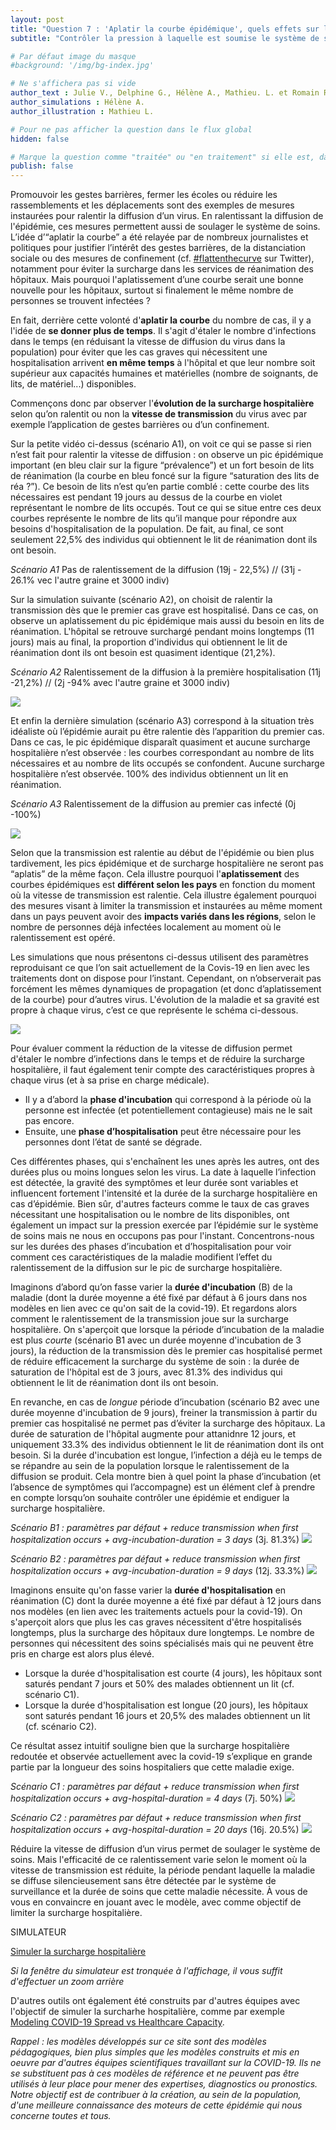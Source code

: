 ```yaml
---
layout: post
title: "Question 7 : 'Aplatir la courbe épidémique', quels effets sur le système de soins ?"
subtitle: "Contrôler la pression à laquelle est soumise le système de soins en cas d'épidémie nécessite de se projeter dans le temps."

# Par défaut image du masque 
#background: '/img/bg-index.jpg'

# Ne s'affichera pas si vide
author_text : Julie V., Delphine G., Hélène A., Mathieu. L. et Romain R.
author_simulations : Hélène A.
author_illustration : Mathieu L.

# Pour ne pas afficher la question dans le flux global
hidden: false

# Marque la question comme "traitée" ou "en traitement" si elle est, dans cette ordre, publiée ou non
publish: false
---
```


Promouvoir les gestes barrières, fermer les écoles ou réduire les rassemblements et les déplacements sont des exemples de mesures instaurées pour ralentir la diffusion d’un virus. En ralentissant  la diffusion de l'épidémie, ces mesures permettent aussi de  soulager le système de soins. 
L’idée d’“aplatir la courbe” a été relayée par de nombreux journalistes et politiques pour justifier l’intérêt des gestes barrières, de la distanciation sociale ou des mesures de confinement (cf. [#flattenthecurve](https://covprehension.org/) sur Twitter), notamment pour éviter la surcharge dans les services de réanimation des hôpitaux. Mais pourquoi l'aplatissement d’une courbe serait une bonne nouvelle pour les hôpitaux, surtout si finalement le même nombre de personnes se trouvent infectées ? 

En fait, derrière cette volonté d'**aplatir la courbe** du nombre de cas, il y a l'idée de **se donner plus de temps**. Il s'agit d'étaler le nombre d'infections dans le temps (en réduisant la vitesse de diffusion du virus dans la population) pour éviter que les cas graves qui nécessitent une hospitalisation arrivent **en même temps** à l'hôpital et que leur nombre soit supérieur aux capacités humaines et matérielles (nombre de soignants, de lits, de matériel...) disponibles.

Commençons donc par observer l'**évolution de la surcharge hospitalière** selon qu’on ralentit ou non la **vitesse de transmission** du virus avec par exemple l’application de gestes barrières ou d’un confinement.  

Sur la petite vidéo ci-dessus (scénario A1), on voit ce qui se passe si rien n’est fait pour ralentir la vitesse de diffusion : on observe un pic épidémique important (en bleu clair sur la figure “prévalence”) et un fort besoin de lits de réanimation (la courbe en bleu foncé  sur la figure “saturation des lits de réa ?”). Ce besoin de lits n’est qu’en partie comblé : cette courbe des lits nécessaires est pendant 19 jours au dessus de la courbe en violet représentant le nombre de lits occupés. Tout ce qui se situe entre ces deux courbes représente le nombre de lits qu’il manque pour répondre aux besoins d'hospitalisation de la population. De fait, au final, ce sont seulement 22,5% des individus qui obtiennent le lit de réanimation dont ils ont besoin.

*Scénario A1* Pas de ralentissement de la diffusion (19j - 22,5%) // (31j - 26.1% vec l'autre graine et 3000 indiv)

Sur la simulation suivante (scénario A2), on choisit de ralentir la transmission dès que le premier cas grave est hospitalisé. Dans ce cas, on observe un aplatissement du pic épidémique mais aussi du besoin en lits de réanimation. L'hôpital se retrouve surchargé pendant moins longtemps (11 jours) mais au final, la proportion d'individus qui obtiennent le lit de réanimation dont ils ont besoin est quasiment identique (21,2%).

*Scénario A2* Ralentissement de la diffusion à la première hospitalisation (11j -21,2%) // (2j -94% avec l'autre graine et 3000 indiv)

<img src="/img/posts/Q7-A2-en.png" class="full-size">

Et enfin la dernière simulation (scénario A3) correspond à la situation très idéaliste où l’épidémie aurait pu être ralentie dès l’apparition du premier cas. Dans ce cas, le pic épidémique disparaît quasiment et aucune surcharge hospitalière n’est observée : les courbes correspondant au nombre de lits nécessaires et au nombre de lits occupés se confondent. Aucune surcharge hospitalière n’est observée. 100% des individus obtiennent un lit en réanimation.

*Scénario A3* Ralentissement de la diffusion au premier cas infecté (0j -100%)

<img src="/img/posts/Q7-A3-en.png" class="full-size">


Selon que la transmission est ralentie au début de l'épidémie ou bien plus tardivement, les pics épidémique et de surcharge hospitalière ne seront pas “aplatis” de la même façon.  Cela illustre  pourquoi l'**aplatissement** des courbes épidémiques est **différent selon les pays** en fonction du  moment où la vitesse de transmission est ralentie. Cela illustre également pourquoi des mesures visant à limiter la transmission et instaurées au même moment dans un pays peuvent avoir des **impacts variés dans les régions**, selon le nombre de personnes déjà infectées localement au moment où le ralentissement est opéré.

Les simulations que nous présentons ci-dessus utilisent des paramètres reproduisant ce que l’on sait actuellement de la Covis-19 en lien avec les traitements dont on dispose pour l’instant. Cependant, on n’observerait pas forcément les mêmes dynamiques de propagation (et donc d’aplatissement de la courbe) pour d’autres virus. L'évolution de la maladie et sa gravité est propre à chaque virus, c’est ce que représente le schéma ci-dessous.

<img src="/img/posts/Q7-shema-fr.png" class="small-size">

Pour évaluer comment la réduction de la vitesse de diffusion permet d'étaler le nombre d’infections dans le temps et de réduire la surcharge hospitalière, il faut également tenir compte des caractéristiques propres à chaque virus (et à sa prise en charge médicale). 
- Il y a d’abord la **phase d'incubation** qui correspond à la période où la personne est infectée (et potentiellement contagieuse) mais ne le sait pas encore. 
- Ensuite, une **phase d’hospitalisation** peut être nécessaire pour les personnes dont l’état de santé se dégrade.

Ces différentes phases, qui s'enchaînent les unes après les autres, ont des durées plus ou moins longues selon les virus. La date à laquelle l’infection est détectée, la gravité des symptômes et leur durée sont variables et influencent fortement l'intensité et la durée de la surcharge hospitalière en cas d’épidémie. Bien sûr, d'autres facteurs comme le taux de cas graves nécessitant une hospitalisation ou le nombre de lits disponibles, ont également un impact sur la pression exercée par l’épidémie sur le système de soins mais ne nous en occupons pas pour l'instant. Concentrons-nous sur les durées des phases d’incubation et d’hospitalisation pour voir comment ces caractéristiques de la maladie modifient l’effet du ralentissement de la diffusion sur le pic de surcharge hospitalière.

Imaginons d’abord qu’on fasse varier la **durée d'incubation** (B) de la maladie (dont la durée moyenne a été fixé par défaut à 6 jours dans nos modèles en lien avec ce qu'on sait de la covid-19). Et regardons alors comment le ralentissement de la transmission joue sur la surcharge hospitalière. On s'aperçoit que lorsque la période d’incubation de la maladie est plus *courte* (scénario B1 avec un durée moyenne d'incubation de 3 jours), la réduction de la transmission dès le premier cas hospitalisé permet de réduire efficacement la surcharge du système de soin : la durée de saturation de l'hôpital est de 3 jours, avec 81.3% des individus qui obtiennent le lit de réanimation dont ils ont besoin.

En revanche, en cas de *longue* période d’incubation (scénario B2 avec une durée moyenne d'incubation de 9 jours), freiner la transmission à partir du premier cas hospitalisé ne permet pas d’éviter la surcharge des hôpitaux.  La durée de saturation de l'hôpital augmente pour attanidnre  12 jours, et uniquement 33.3% des individus obtiennent le lit de réanimation dont ils ont besoin. Si la durée d'incubation est longue, l’infection a déjà eu le temps de se répandre au sein de la population lorsque le ralentissement de la diffusion se produit. Cela montre bien à quel point la phase d’incubation (et l’absence de symptômes qui l’accompagne) est un élément clef à prendre en compte lorsqu’on souhaite contrôler une épidémie et endiguer la surcharge hospitalière.

*Scénario B1 : paramètres par défaut + reduce transmission when first hospitalization occurs + avg-incubation-duration = 3 days* (3j. 81.3%)
<img src="/img/posts/Q7-B1-en.png" class="full-size">

*Scénario B2 : paramètres par défaut + reduce transmission when first hospitalization occurs + avg-incubation-duration = 9 days* (12j. 33.3%)
<img src="/img/posts/Q7-B2-en.png" class="full-size">

Imaginons ensuite qu'on fasse varier la **durée d'hospitalisation** en réanimation (C) dont la durée moyenne a été fixé par défaut à 12 jours dans nos modèles (en lien avec les traitements actuels pour la covid-19). On s'aperçoit alors que plus les cas graves nécessitent d'être hospitalisés longtemps, plus la surcharge des hôpitaux dure longtemps. Le nombre de personnes qui nécessitent des soins spécialisés mais qui ne peuvent être pris en charge est alors plus élevé.
- Lorsque la durée d'hospitalisation est courte (4 jours), les hôpitaux sont saturés pendant 7 jours et 50% des malades obtiennent un lit (cf. scénario C1).
- Lorsque la durée d'hospitalisation est longue (20 jours), les hôpitaux sont saturés pendant 16 jours et 20,5% des malades obtiennent un lit (cf. scénario C2).

Ce résultat assez intuitif souligne bien que la surcharge hospitalière redoutée et observée actuellement avec la covid-19 s’explique en grande partie par la longueur des soins hospitaliers que cette maladie exige. 

*Scénario C1 : paramètres par défaut + reduce transmission when first hospitalization occurs + avg-hospital-duration = 4 days* (7j. 50%)
<img src="/img/posts/Q7-C1-en.png" class="full-size">

*Scénario C2 : paramètres par défaut + reduce transmission when first hospitalization occurs + avg-hospital-duration = 20 days* (16j. 20.5%)
<img src="/img/posts/Q7-C2-en.png" class="full-size">

Réduire la vitesse de diffusion d’un virus permet de soulager le système de soins. Mais l'efficacité de ce ralentissement varie selon le moment où la vitesse de transmission est réduite, la période pendant laquelle la maladie se diffuse silencieusement sans être détectée par le système de surveillance et la durée de soins que cette maladie nécessite. À vous de vous en convaincre en jouant avec le modèle, avec comme objectif de limiter la surcharge hospitalière.

SIMULATEUR

<a href="#" class="btn btn-primary" 
onclick="loadIframeSimulator(7, this); return false;">Simuler la surcharge hospitalière</a>
<div class="iframeContainer"></div>

*Si la fenêtre du simulateur est tronquée à l'affichage, il vous suffit d'effectuer un zoom arrière*

D'autres outils ont également été construits par d'autres équipes avec l'objectif de simuler la surcharhe hospitalière, comme par exemple [Modeling COVID-19 Spread vs Healthcare Capacity](https://alhill.shinyapps.io/COVID19seir/).

*Rappel : les modèles développés sur ce site sont des modèles pédagogiques, bien plus simples que les modèles construits et mis en oeuvre par d'autres équipes scientifiques travaillant sur la COVID-19. Ils ne se substituent pas à ces modèles de référence et ne peuvent pas être utilisés à leur place pour mener des expertises, diagnostics ou pronostics. Notre objectif est de contribuer à la création, au sein de la population, d'une meilleure connaissance des moteurs de cette épidémie qui nous concerne toutes et tous.*  